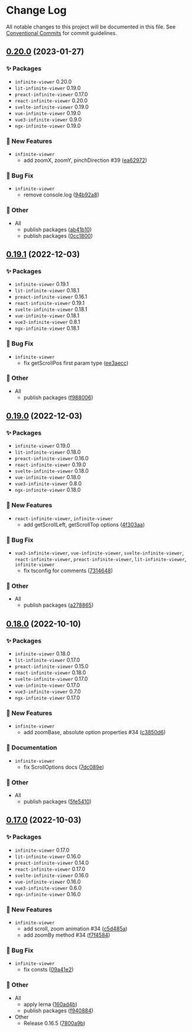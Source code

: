 # Change Log

All notable changes to this project will be documented in this file.
See [Conventional Commits](https://conventionalcommits.org) for commit guidelines.

## [0.20.0](https://github.com/daybrush/infinite-viewer/compare/0.19.1...0.20.0) (2023-01-27)
### :sparkles: Packages
* `infinite-viewer` 0.20.0
* `lit-infinite-viewer` 0.19.0
* `preact-infinite-viewer` 0.17.0
* `react-infinite-viewer` 0.20.0
* `svelte-infinite-viewer` 0.19.0
* `vue-infinite-viewer` 0.19.0
* `vue3-infinite-viewer` 0.9.0
* `ngx-infinite-viewer` 0.19.0


### :rocket: New Features

* `infinite-viewer`
    * add zoomX, zoomY,  pinchDirection #39 ([ea62972](https://github.com/daybrush/infinite-viewer/commit/ea62972f118ad87d1388fec33e110539c4feee03))


### :bug: Bug Fix

* `infinite-viewer`
    * remove console.log ([94b92a8](https://github.com/daybrush/infinite-viewer/commit/94b92a8bd291f1a60bb969365bbf3beb6fac1e78))


### :mega: Other

* All
    * publish packages ([ab41b10](https://github.com/daybrush/infinite-viewer/commit/ab41b100b2da4b3f5021cb843dd0731bbdea4a68))
    * publish packages ([0cc1800](https://github.com/daybrush/infinite-viewer/commit/0cc18007e64be634cc938dae905c78b7321498c3))



## [0.19.1](https://github.com/daybrush/infinite-viewer/compare/0.19.0...0.19.1) (2022-12-03)
### :sparkles: Packages
* `infinite-viewer` 0.19.1
* `lit-infinite-viewer` 0.18.1
* `preact-infinite-viewer` 0.16.1
* `react-infinite-viewer` 0.19.1
* `svelte-infinite-viewer` 0.18.1
* `vue-infinite-viewer` 0.18.1
* `vue3-infinite-viewer` 0.8.1
* `ngx-infinite-viewer` 0.18.1


### :bug: Bug Fix

* `infinite-viewer`
    * fix getScrollPos first param type ([ee3aecc](https://github.com/daybrush/infinite-viewer/commit/ee3aecc9104a6dc16173cf37078e18cb4bd413c2))


### :mega: Other

* All
    * publish packages ([f988006](https://github.com/daybrush/infinite-viewer/commit/f98800609ce749dfd28da11af42448c310ef252f))



## [0.19.0](https://github.com/daybrush/infinite-viewer/compare/0.18.0...0.19.0) (2022-12-03)
### :sparkles: Packages
* `infinite-viewer` 0.19.0
* `lit-infinite-viewer` 0.18.0
* `preact-infinite-viewer` 0.16.0
* `react-infinite-viewer` 0.19.0
* `svelte-infinite-viewer` 0.18.0
* `vue-infinite-viewer` 0.18.0
* `vue3-infinite-viewer` 0.8.0
* `ngx-infinite-viewer` 0.18.0


### :rocket: New Features

* `react-infinite-viewer`, `infinite-viewer`
    * add getScrollLeft, getScrollTop options ([4f303aa](https://github.com/daybrush/infinite-viewer/commit/4f303aa828dd501bec149447abf9d015633a53cb))


### :bug: Bug Fix

* `vue3-infinite-viewer`, `vue-infinite-viewer`, `svelte-infinite-viewer`, `react-infinite-viewer`, `preact-infinite-viewer`, `lit-infinite-viewer`, `infinite-viewer`
    * fix tsconfig for comments ([7314648](https://github.com/daybrush/infinite-viewer/commit/73146488f0a9308aa4db99a473269ddb744e18af))


### :mega: Other

* All
    * publish packages ([a278865](https://github.com/daybrush/infinite-viewer/commit/a27886520517db13db611cbede6861be1b7f090a))



## [0.18.0](https://github.com/daybrush/infinite-viewer/compare/0.17.0...0.18.0) (2022-10-10)
### :sparkles: Packages
* `infinite-viewer` 0.18.0
* `lit-infinite-viewer` 0.17.0
* `preact-infinite-viewer` 0.15.0
* `react-infinite-viewer` 0.18.0
* `svelte-infinite-viewer` 0.17.0
* `vue-infinite-viewer` 0.17.0
* `vue3-infinite-viewer` 0.7.0
* `ngx-infinite-viewer` 0.17.0


### :rocket: New Features

* `infinite-viewer`
    * add zoomBase, absolute option properties #34 ([c3850d6](https://github.com/daybrush/infinite-viewer/commit/c3850d654549af8d3cf393827356f107d7b69687))


### :memo: Documentation

* `infinite-viewer`
    * fix ScrollOptions docs ([7dc089e](https://github.com/daybrush/infinite-viewer/commit/7dc089e96da2d5f45c4709bd2ba74714df1e2d41))


### :mega: Other

* All
    * publish packages ([5fe5410](https://github.com/daybrush/infinite-viewer/commit/5fe5410328336014b62b899bfbdd642768372563))



## [0.17.0](https://github.com/daybrush/infinite-viewer/compare/0.16.5...0.17.0) (2022-10-03)
### :sparkles: Packages
* `infinite-viewer` 0.17.0
* `lit-infinite-viewer` 0.16.0
* `preact-infinite-viewer` 0.14.0
* `react-infinite-viewer` 0.17.0
* `svelte-infinite-viewer` 0.16.0
* `vue-infinite-viewer` 0.16.0
* `vue3-infinite-viewer` 0.6.0
* `ngx-infinite-viewer` 0.16.0


### :rocket: New Features

* `infinite-viewer`
    * add scroll, zoom animation #34 ([c5d485a](https://github.com/daybrush/infinite-viewer/commit/c5d485a354440c94770a88159bb6c70768603769))
    * add zoomBy method #34 ([f7f4584](https://github.com/daybrush/infinite-viewer/commit/f7f4584826bee288e27d9334615dea1fa41e1814))


### :bug: Bug Fix

* `infinite-viewer`
    * fix consts ([09a41e2](https://github.com/daybrush/infinite-viewer/commit/09a41e2524064c733ec733dedbf1f2414ebdf005))


### :mega: Other

* All
    * apply lerna ([160ad4b](https://github.com/daybrush/infinite-viewer/commit/160ad4b9952b2bba6bc00a71af4099317bd5ac53))
    * publish packages ([f940884](https://github.com/daybrush/infinite-viewer/commit/f9408844f99014de30b3e9348541719f9bceef39))
* Other
    * Release 0.16.5 ([7800a9b](https://github.com/daybrush/infinite-viewer/commit/7800a9b05d49b592319b8f778b9cabcac3a31807))
